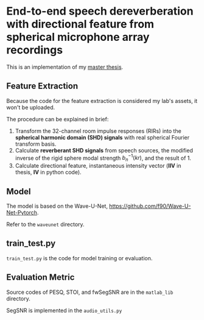 # End-to-end speech dereverberation with directional feature from spherical microphone array recordings

This is an implementation of my [master thesis](https://chungks603.github.io/assets/master-thesis.pdf).



## Feature Extraction

Because the code for the feature extraction is considered my lab's assets, it won't be uploaded.

The procedure can be explained in brief:

1. Transform the 32-channel room impulse responses (RIRs) into the **spherical harmonic domain (SHD) signals** with real spherical Fourier transform basis.
2. Calculate **reverberant SHD signals** from speech sources, the modified inverse of the rigid sphere modal strength $b^{-1}_n(kr)$, and the result of 1.
3. Calculate directional feature, instantaneous intensity vector (**IIV** in thesis, **IV** in python code).



## Model

The model is based on the Wave-U-Net, https://github.com/f90/Wave-U-Net-Pytorch.

Refer to the `waveunet` directory.



## train_test.py

`train_test.py` is the code for model training or evaluation.



## Evaluation Metric

Source codes of PESQ, STOI, and fwSegSNR are in the `matlab_lib` directory.

SegSNR is implemented in the `audio_utils.py`
